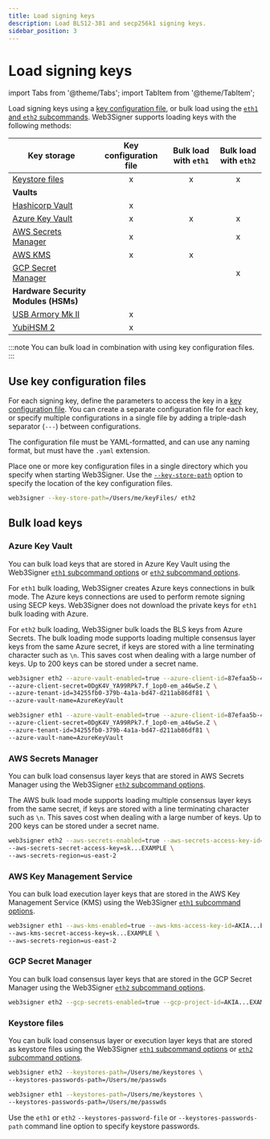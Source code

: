 ```yaml
---
title: Load signing keys
description: Load BLS12-381 and secp256k1 signing keys.
sidebar_position: 3
---
```


# Load signing keys

import Tabs from '@theme/Tabs';
import TabItem from '@theme/TabItem';

Load signing keys using a [key configuration file], or bulk load using the [`eth1` and `eth2` subcommands].
Web3Signer supports loading keys with the following methods:

| Key storage                          | Key configuration file | Bulk load with `eth1` | Bulk load with `eth2` |
|--------------------------------------|:----------------------:|:---------------------:|:---------------------:|
| [Keystore files]                     |           x            |           x           |           x           |
| **Vaults**                           |                        |                       |                       |
| [Hashicorp Vault]                    |           x            |                       |                       |
| [Azure Key Vault]                    |           x            |           x           |           x           |
| [AWS Secrets Manager]                |           x            |                       |           x           |
| [AWS KMS]                            |           x            |           x           |                       |
| [GCP Secret Manager]                 |                        |                       |           x           |
| **Hardware Security Modules (HSMs)** |                        |                       |                       |
| [USB Armory Mk II]                   |           x            |                       |                       |
| [YubiHSM 2]                          |           x            |                       |                       |

:::note
You can bulk load in combination with using key configuration files.
:::

## Use key configuration files

For each signing key, define the parameters to access the key in a [key configuration file].
You can create a separate configuration file for each key, or specify multiple configurations in a
single file by adding a triple-dash separator (`---`) between configurations.

The configuration file must be YAML-formatted, and can use any naming format, but must have the `.yaml` extension.

Place one or more key configuration files in a single directory which you specify when starting Web3Signer.
Use the [`--key-store-path`](../reference/cli/options.md#key-store-path) option to specify the
location of the key configuration files.

```bash
web3signer --key-store-path=/Users/me/keyFiles/ eth2
```

## Bulk load keys

### Azure Key Vault

You can bulk load keys that are stored in Azure Key Vault using the Web3Signer
[`eth1` subcommand options](../reference/cli/subcommands.md#eth1) or
[`eth2` subcommand options](../reference/cli/subcommands.md#eth2).

For `eth1` bulk loading, Web3Signer creates Azure keys connections in bulk mode. The Azure keys
connections are used to perform remote signing using SECP keys. Web3Signer does not download the private keys
for `eth1` bulk loading with Azure.

For `eth2` bulk loading, Web3Signer bulk loads the BLS keys from Azure Secrets. The bulk loading
mode supports loading multiple consensus layer keys from the same Azure secret, if keys are stored with a line
terminating character such as `\n`.
This saves cost when dealing with a large number of keys.
Up to 200 keys can be stored under a secret name.

<Tabs>

  <TabItem value="Consensus layer client" label="Consensus layer client" default>

```bash
web3signer eth2 --azure-vault-enabled=true --azure-client-id=87efaa5b-4029-4b54-98bb2e2e8a11 \
--azure-client-secret=0DgK4V_YA99RPk7.f_1op0-em_a46wSe.Z \
--azure-tenant-id=34255fb0-379b-4a1a-bd47-d211ab86df81 \
--azure-vault-name=AzureKeyVault
```

  </TabItem>
  <TabItem value="Execution layer client" label="Execution layer client" >

```bash
web3signer eth1 --azure-vault-enabled=true --azure-client-id=87efaa5b-4029-4b54-98bb2e2e8a11 \
--azure-client-secret=0DgK4V_YA99RPk7.f_1op0-em_a46wSe.Z \
--azure-tenant-id=34255fb0-379b-4a1a-bd47-d211ab86df81 \
--azure-vault-name=AzureKeyVault
```

  </TabItem>
</Tabs>

### AWS Secrets Manager

You can bulk load consensus layer keys that are stored in AWS Secrets Manager using the Web3Signer
[`eth2` subcommand options](../reference/cli/subcommands.md#eth2).

The AWS bulk load mode supports loading multiple consensus layer keys from the same secret, if keys
are stored with a line terminating character such as `\n`.
This saves cost when dealing with a large number of keys.
Up to 200 keys can be stored under a secret name.

```bash
web3signer eth2 --aws-secrets-enabled=true --aws-secrets-access-key-id=AKIA...EXAMPLE \
--aws-secrets-secret-access-key=sk...EXAMPLE \
--aws-secrets-region=us-east-2
```

### AWS Key Management Service

You can bulk load execution layer keys that are stored in the AWS Key Management Service (KMS) using
the Web3Signer [`eth1` subcommand options](../reference/cli/subcommands.md#eth1).

```bash
web3signer eth1 --aws-kms-enabled=true --aws-kms-access-key-id=AKIA...EXAMPLE \
--aws-kms-secret-access-key=sk...EXAMPLE \
--aws-secrets-region=us-east-2
```

### GCP Secret Manager

You can bulk load consensus layer keys that are stored in the GCP Secret Manager using
the Web3Signer [`eth2` subcommand options](../reference/cli/subcommands.md#eth2).

```bash
web3signer eth2 --gcp-secrets-enabled=true --gcp-project-id=AKIA...EXAMPLE
```

### Keystore files

You can bulk load consensus layer or execution layer keys that are stored as keystore files using the Web3Signer
[`eth1` subcommand options](../reference/cli/subcommands.md#eth1) or
[`eth2` subcommand options](../reference/cli/subcommands.md#eth2).

<Tabs>

  <TabItem value="Consensus layer client" label="Consensus layer client" default>

```bash
web3signer eth2 --keystores-path=/Users/me/keystores \
--keystores-passwords-path=/Users/me/passwds
```

  </TabItem>
  <TabItem value="Execution layer client" label="Execution layer client" >

```bash
web3signer eth1 --keystores-path=/Users/me/keystores \
--keystores-passwords-path=/Users/me/passwds
```

  </TabItem>
</Tabs>

Use the `eth1` or `eth2` `--keystores-password-file` or `--keystores-passwords-path` command line option to specify
keystore passwords.

<!-- Link -->

[key configuration file]: ../reference/key-config-file-params.md
[`eth1` and `eth2` subcommands]: ../reference/cli/subcommands.md
[Azure Key Vault]: #azure-key-vault
[AWS Secrets Manager]: #aws-secrets-manager
[keystore files]: #keystore-files
[AWS KMS]: #aws-key-management-service
[GCP Secret Manager]: #gcp-secret-manager
[Hashicorp Vault]: #use-key-configuration-files
[USB Armory Mk II]: #use-key-configuration-files
[YubiHSM 2]: #use-key-configuration-files
